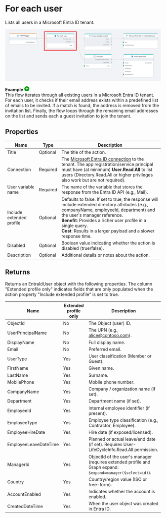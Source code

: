 # For each user

Lists all users in a Microsoft Entra ID tenant.

![Example Flow](../../../../images/flow/entra-id-for-each-user-example.png)

**Example** ![img](../../../../images/strz.jpg)  
This flow iterates through all existing users in a Microsoft Entra ID tenant. For each user, it checks if their email address exists within a predefined list of emails to be invited. If a match is found, the address is removed from the invitation list. Finally, the flow loops through the remaining email addresses on the list and sends each a guest invitation to join the tenant.

## Properties

| Name                     | Type     | Description                                                                 |
|--------------------------|----------|-----------------------------------------------------------------------------|
| Title                    | Optional | The title of the action.                                                    |
| Connection               | Required | The [Microsoft Entra ID connection](./connecting-to-entra-id.md) to the tenant. The app registration/service principal must have (at minimum) **User.Read.All** to list users (Directory.Read.All or higher privileges also work but are not required). |
| User variable name       | Required | The name of the variable that stores the response from the Entra ID API (e.g., Mail). |
| Include extended profile | Optional  | Defaults to false. If set to true, the response will include extended directory attributes (e.g., companyName, employeeId, department) and the user's manager reference.<br>**Benefit**: Provides a richer user profile in a single query.<br>**Cost**: Results in a larger payload and a slower response time. |
| Disabled  | Optional | Boolean value indicating whether the action is disabled (true/false).  |
| Description              | Optional | Additional details or notes about the action.                               |

## Returns

Returns an EntraIdUser object with the following properties. The column "Extended profile only" indicates fields that are only populated when the action property "Include extended profile" is set to true.

| Name                 | Extended profile only | Description |
|----------------------|-----------------------|-------------|
| ObjectId             | No                    | The Object (user) ID. |
| UserPrincipalName    | No                    | The UPN (e.g., alice@contoso.com). |
| DisplayName          | No                    | Full display name. |
| Email                | No                    | Preferred email. |
| UserType             | Yes                   | User classification (Member or Guest). |
| FirstName            | Yes                   | Given name. |
| LastName             | Yes                   | Surname. |
| MobilePhone          | Yes                   | Mobile phone number. |
| CompanyName          | Yes                   | Company / organization name (if set). |
| Department           | Yes                   | Department name (if set). |
| EmployeeId           | Yes                   | Internal employee identifier (if present). |
| EmployeeType         | Yes                   | Employee type classification (e.g., Contractor, Employee). |
| EmployeeHireDate     | Yes                   | Hire date (if exposed/licensed). |
| EmployeeLeaveDateTime| Yes                   | Planned or actual leave/end date (if set). Requires User-LifeCycleInfo.Read.All permission. |
| ManagerId            | Yes                   | ObjectId of the user's manager (requires extended profile and Graph expand: `$expand=manager($select=id)`). |
| Country              | Yes                   | Country/region value (ISO or free-form). |
| AccountEnabled       | Yes                   | Indicates whether the account is enabled. |
| CreatedDateTime      | Yes                   | When the user object was created in Entra ID. |